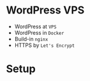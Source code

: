 # WordPress VPS

- WordPress at `VPS`
- WordPress in `Docker`
- Build-in `nginx`
- HTTPS by `Let's Encrypt`

# Setup
